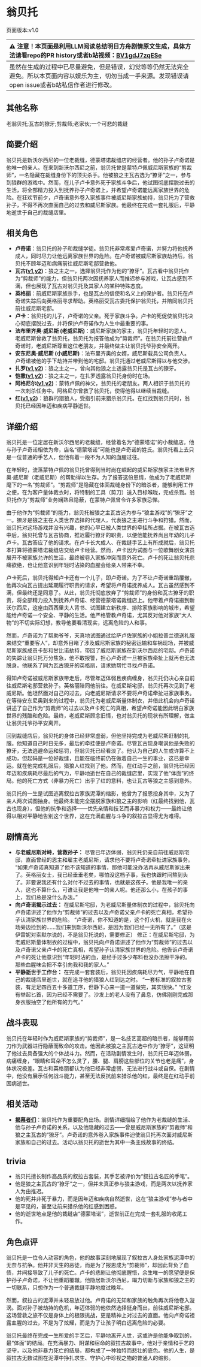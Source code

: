# 翁贝托
页面版本:v1.0
 

| :warning: 注意！本页面是利用LLM阅读总结明日方舟剧情原文生成，具体方法请看repo的PR history或者b站视频：[BV1gdJ7zqESe](https://www.bilibili.com/video/BV1gdJ7zqESe/)         |
|:----------------------------|
| 虽然在生成的过程中已尽量避免，但是错误，幻觉等等仍然无法完全避免。所以本页面内容以娱乐为主，切勿当成一手来源。发现错误请open issue或者b站私信作者进行修改。|



## 其他名称
老翁贝托;瓦古的獠牙;剪裁师;老家伙;一个可悲的裁缝
## 简要介绍
翁贝托是新沃尔西尼的一位老裁缝，德蒙塔诺裁缝店的经营者。他的孙子卢奇诺是他唯一的亲人。在来到新沃尔西尼之前，翁贝托曾是蒙特卢佩威尼斯家族的“剪裁师”，一名隐藏在裁缝身份下的顶尖杀手。他被狼之主瓦古选为“獠牙”之一，参与到狼群的游戏中。然而，在儿子卢卡意外死于家族斗争后，他试图彻底摆脱过去的生活，将全部精力投入到抚养孙子卢奇诺上，并希望卢奇诺能远离家族世界的危险。在狂欢节前夕，卢奇诺意外卷入家族事件被威尼斯家族劫持，翁贝托为了营救孙子，不得不再次直面自己的过去和威尼斯家族。他最终在完成一套礼服后，平静地逝世于自己的裁缝店里。
## 相关角色
-   **卢奇诺**：翁贝托的孙子和裁缝学徒。翁贝托非常疼爱卢奇诺，并努力将他抚养成人，同时尽力让他远离家族世界的危险。在卢奇诺被威尼斯家族劫持后，翁贝托不顾年迈和病痛前往威尼斯宅邸营救他。
-   **瓦古([v1](extended_char_wa_gu.md),[v2](../char_v3/extended_char_wa_gu.md))**：狼之主之一，选择翁贝托作为他的“獠牙”。瓦古看中翁贝托作为“剪裁师”的能力，但翁贝托两次因抚养家人而推迟参与游戏，让瓦古感到不满，但也展现了瓦古对翁贝托及其家人的某种特殊态度。
-   **英格丽**：前威尼斯家族杀手，也是瓦古的信使和名义上的保护者。翁贝托在卢奇诺失踪后向英格丽寻求帮助。英格丽受瓦古委托保护翁贝托，并陪同翁贝托前往威尼斯宅邸。
-   **卢卡**：翁贝托的儿子，卢奇诺的父亲。死于家族斗争。卢卡的死促使翁贝托决心彻底摆脱过去，并将保护卢奇诺作为人生中最重要的事。
-   **法布里齐奥·威尼斯 (老威尼斯)**：威尼斯家族的家主，翁贝托年轻时的恩人。老威尼斯曾救了翁贝托，翁贝托为报答他成为“剪裁师”。在翁贝托前往营救卢奇诺时，老威尼斯尊重这位老朋友，并最终做主让翁贝托爷孙安全离开。
-   **安东尼奥·威尼斯 (小威尼斯)**：法布里齐奥的女婿，威尼斯载具公司负责人。卢奇诺被他的手下劫持并带到他的宅邸。翁贝托通过老威尼斯得以与他交涉。
-   **扎罗([v1](extended_char_zha_luo.md),[v2](../char_v3/extended_char_zha_luo.md))**：狼之主之一，曾向其他狼之主透露翁贝托是瓦古的獠牙。
-   **恺撒([v1](extended_char_kai_sa.md),[v2](../char_v3/extended_char_kai_sa.md))**：狼之主之一，在扎罗透露翁贝托身份时在场。
-   **阿格尼尔([v1](extended_char_a_ge_ni_er.md),[v2](../char_v3/extended_char_a_ge_ni_er.md))**：蒙特卢佩的神父，翁贝托的老朋友。两人相识于翁贝托的一次刺杀任务中。阿格尼尔曾救了翁贝托，使得他得以继续当裁缝。
-   **红([v1](char_144_red.md),[v2](../char_v3/char_144_red.md))**：狼群的猎狼人，受指引前来猎杀翁贝托。在红找到翁贝托时，翁贝托已经因年迈和疾病平静逝世。
## 详细介绍
翁贝托是一位定居在新沃尔西尼的老裁缝，经营着名为“德蒙塔诺”的小裁缝店。他与孙子卢奇诺相依为命，店名“德蒙塔诺”可能也是卢奇诺的姓氏。翁贝托看上去只是一位普通的手艺人，但他有着一段不为人知的血腥过往。

在年轻时，流落蒙特卢佩的翁贝托曾得到当时尚在崛起的威尼斯家族家主法布里齐奥·威尼斯（老威尼斯）的帮助得以生存。为了报答这份恩情，他成为了老威尼斯麾下的一名“剪裁师”。“剪裁师”是隐藏在体面裁缝身份下的暗杀者，能够利用工作之便，在为客户量体裁衣时，将特制的工具（剪刀）送入目标喉咙，完成杀戮。翁贝托作为“剪裁师”业务娴熟且隐蔽，在蒙特卢佩曾令许多家族忌惮。

由于他作为“剪裁师”的能力，翁贝托被狼之主瓦古选为参与“狼主游戏”的“獠牙”之一。獠牙是狼之主在人类世界选择的代理人，代表狼之主进行斗争和狩猎。然而，翁贝托对这场游戏并没有兴趣，他的心早已被人类世界的牵挂所占据。在被瓦古选中后，翁贝托曾与瓦古协商，推迟履行獠牙的职责，以便他能抚养尚且年幼的儿子卢卡。瓦古答应了他的请求。在卢卡长大成人、在裁缝手艺上有所成就后，翁贝托本打算将德蒙塔诺裁缝店交给卢卡经营。然而，卢卡因为试图与一位歌舞剧女演员展开不被家族允许的生活，最终被卷入家族冲突而意外死亡。卢卡的死让翁贝托悲痛欲绝，也让他意识到年轻时沾染的血腥会给亲人带来不幸。

卢卡死后，翁贝托得知卢卡还有一个儿子，即卢奇诺。为了不让卢奇诺重蹈覆辙，他再次向瓦古提出延期履行职责的请求，希望将卢奇诺抚养成人。瓦古虽然感到不满，但最终还是同意了。从此，翁贝托彻底放弃了“剪裁师”的身份和瓦古獠牙的职责，将全部精力投入到抚养卢奇诺、经营德蒙塔诺裁缝店上。他带着卢奇诺搬到新沃尔西尼，这座由西西里夫人背书、试图建立新秩序、排除家族影响的城市，希望能给卢奇诺一个安全、平静的生活。他严格管教卢奇诺，尤其反对他对家族“大人物”的不切实际幻想，教导他要看清现实，远离危险的人和事。

然而，卢奇诺为了帮助爷爷，天真地试图通过给萨卢佐家族的小姐拉普兰德送礼服来结交“重要客人”，却意外目睹了涉及威尼斯家族的秘密运输和车祸现场，并被威尼斯家族成员卡彭和甘比诺劫持，带回了威尼斯家族在新沃尔西尼的宅邸。卢奇诺的失踪让翁贝托万分焦急，他不敢报警，担心卢奇诺一旦被家族牵扯上就再也无法脱身。他联系了同为瓦古獠牙的英格丽，请求她帮忙寻找卢奇诺。

得知卢奇诺被威尼斯家族带走后，尽管年迈体弱且疾病缠身，翁贝托仍决心亲自前往威尼斯宅邸营救孙子。英格丽陪同他前往。在威尼斯宅邸，翁贝托再次见到了老威尼斯。他坦然面对自己的过去，向老威尼斯请求不要将卢奇诺牵扯进家族事务。在等待安东尼奥到来的过程中，翁贝托为老威尼斯量体制衣，并借此机会向卢奇诺讲述了自己作为“剪裁师”的过去以及卢卡死亡的真相，希望卢奇诺能因此明白家族世界的残酷和危险。最终，老威尼斯顾念旧情，也对翁贝托的现状有所理解，做主让翁贝托爷孙平安离开。

回到裁缝店后，翁贝托的身体已经非常虚弱，但他坚持完成为老威尼斯赶制的礼服。他知道自己时日无多，最后的牵挂便是卢奇诺。尽管瓦古现身嘲讽他是失败的獠牙，无法逃避命运和惩罚，但翁贝托已经看淡了。他认为自己的人生或许算不上成功，但起码是一位好裁缝，且能在临终前仍在做着自己一生的事业，这已是幸运。就在他完成礼服后，猎狼人红找到了他。然而，在红动手之前，翁贝托已经因年迈和疾病耗尽最后的气力，平静地逝世在自己的裁缝店里，实现了他“体面”的终局。他的死亡方式（非暴力死亡）出乎了红的意料，也让瓦古等狼之主感到意外。

翁贝托的一生是试图逃离叙拉古家族泥潭的缩影，他曾为了报恩投身其中，又为了亲人两次试图抽身。他最终未能完全摆脱家族和狼之主的影响（红最终找到他，瓦古也现身），但他的抗争和选择——优先亲情和技艺而非暴力和权力——最终让他得以相对平静地告别这个世界，这在充满血腥与斗争的叙拉古显得尤为难得。
## 剧情高光
*   **与老威尼斯对峙，营救孙子：** 尽管已年迈体弱，翁贝托仍亲自前往威尼斯宅邸，直面曾经的恩主和雇主老威尼斯，请求他不要将卢奇诺牵扯进家族事务。
    “如果卢奇诺真知道了他不该知道的事情，那他可能没办法再从威尼斯家出来了。英格丽女士，我已经垂垂老矣，哪怕没这档子事，我也快跟时间熬到头了。非要说我还有什么对付不过去的事情，也就是这孩子。他是我唯一的亲人，这也不算什么，可谁让我是他唯一的亲人呢。他还那么小，在孩子的事上，我们总是没什么办法。”
*   **向卢奇诺揭示过去：** 在威尼斯宅邸，为老威尼斯量体制衣的过程中，翁贝托向卢奇诺讲述了他作为“剪裁师”的过去以及卢奇诺父亲卢卡的死亡真相，希望孙子认清家族世界的危险。
    “卢奇诺，你不知道的是，这个打火机，就是我在火场旁边捡到的......我们来到新沃尔西尼，是因为我们已经一无所有了。”（这是伊雷妮对索默尔说的，不是翁贝托说的，需要修正）
    修正：在威尼斯宅邸，为老威尼斯量体制衣的过程中，翁贝托向卢奇诺讲述了他作为“剪裁师”的过去以及卢奇诺父亲卢卡的死亡真相，希望孙子认清家族世界的危险。他告诉卢奇诺卢卡的死让他意识到“年轻时沾的血，是经手过多少布料也没办法擦干净的。那些血腥味会把不幸引向我和我的家人。”
*   **平静逝世于工作台：** 在完成一套套装后，翁贝托因疾病耗尽力气，平静地在自己的裁缝店里逝世，就在追寻他的猎狼人红到达之时。
    “一套标准的叙拉古套装，有足足四百五十多道工序，但静下心来一道一道做完，其实很快。”
    “红没有举起匕首，因为已经不需要了。沙发上的老人没有了鼻息，仿佛刚刚完成那身衣服抽空了他所有的力气。”
## 战斗表现
翁贝托在年轻时作为威尼斯家族的“剪裁师”，是一名技艺高超的暗杀者，能够用剪刀作为武器进行隐蔽而致命的攻击。他因此被狼之主瓦古选中作为“獠牙”，这证明了他过去具备强大的个体战斗力。然而，在活动剧情发生时，翁贝托已年迈体弱，病痛缠身，“眼睛和耳朵不怎么灵了，腰、腿、肩膀这些部位的关节也老是痛”，身体状况极差。瓦古和英格丽都认为他已经非常虚弱，无法进行战斗或自保。在剧情中，他没有展示任何战斗能力，甚至无法反抗前来猎杀他的红，最终是在红动手前因病逝世。
## 相关活动
-   **[揭幕者们](../stories/act38side.md)**：翁贝托作为重要配角出场。剧情详细描绘了他作为老裁缝的生活、他与孙子卢奇诺的关系，以及他隐藏的过去——曾是威尼斯家族的“剪裁师”和狼之主瓦古的“獠牙”。卢奇诺的意外卷入家族事件迫使翁贝托再次面对威尼斯家族和自己的过去。活动以翁贝托的逝世为其中一条主线故事的终结。
## trivia
*   翁贝托擅长制作高品质的叙拉古套装，其手艺被评价为“叙拉古名匠的手笔”。
*   他是狼之主瓦古的“獠牙”之一，但并未真正参与狼主游戏，而是两次以抚养家人为由推迟。
*   他的死并非死于暴力，而是因年迈和疾病自然逝世，这在“狼主游戏”参与者中是罕见的，甚至让前来猎杀他的红感到困惑。
*   他的逝世地点是他的裁缝店“德蒙塔诺”，逝世前正在完成一套礼服的收尾工作。
## 角色点评
翁贝托是一位令人动容的角色，他的故事深刻地展现了叙拉古人身处家族泥潭中的无奈与抗争。他并非天生的恶徒，而是为了报恩成为“剪裁师”，却因此背负了血债，并间接导致了儿子的死亡。卢卡的悲剧让他彻底醒悟，余生唯一的愿望便是保护孙子卢奇诺，不让他重蹈覆辙。他隐居新沃尔西尼，竭力切断与家族和狼之主的一切联系，只想作为一个普通裁缝平静地度过晚年。

然而，叙拉古的泥潭并未轻易放过他。卢奇诺的无知和家族的触角再次将他卷入漩涡。面对孙子被劫持的危机，年迈体弱的他依然选择挺身而出，前往威尼斯宅邸。这场营救之旅不仅是身体上的极限挑战，更是精神上对过去的直面。他向卢奇诺袒露血腥的过去，不是为了炫耀，而是为了让孩子明白远离危险的必要。

翁贝托最终在完成一生所爱的手艺后，平静地离开人世，这或许是他能争取到的，最“体面”的结局。在充满暴力、阴谋和宿命的叙拉古故事中，他对于亲情和手艺的坚守，以及他非暴力死亡的结局，都构成了一种独特而悲壮的底色。他的人生，是叙拉古无数试图在泥潭中挣扎求生、守护心中珍视之物的普通人的缩影。